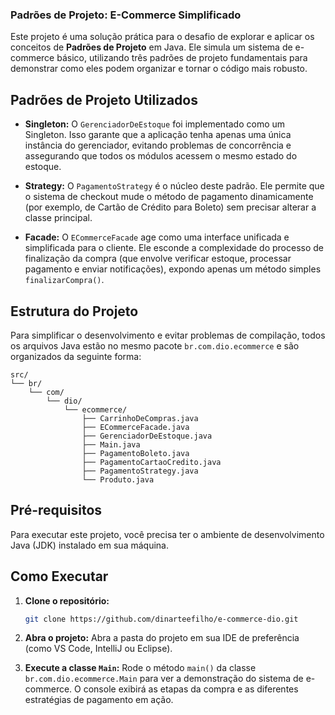 ### Padrões de Projeto: E-Commerce Simplificado

Este projeto é uma solução prática para o desafio de explorar e aplicar os conceitos de **Padrões de Projeto** em Java. Ele simula um sistema de e-commerce básico, utilizando três padrões de projeto fundamentais para demonstrar como eles podem organizar e tornar o código mais robusto.

## Padrões de Projeto Utilizados

  - **Singleton:** O `GerenciadorDeEstoque` foi implementado como um Singleton. Isso garante que a aplicação tenha apenas uma única instância do gerenciador, evitando problemas de concorrência e assegurando que todos os módulos acessem o mesmo estado do estoque.

  - **Strategy:** O `PagamentoStrategy` é o núcleo deste padrão. Ele permite que o sistema de checkout mude o método de pagamento dinamicamente (por exemplo, de Cartão de Crédito para Boleto) sem precisar alterar a classe principal.

  - **Facade:** O `ECommerceFacade` age como uma interface unificada e simplificada para o cliente. Ele esconde a complexidade do processo de finalização da compra (que envolve verificar estoque, processar pagamento e enviar notificações), expondo apenas um método simples `finalizarCompra()`.

## Estrutura do Projeto

Para simplificar o desenvolvimento e evitar problemas de compilação, todos os arquivos Java estão no mesmo pacote `br.com.dio.ecommerce` e são organizados da seguinte forma:

```
src/
└── br/
    └── com/
        └── dio/
            └── ecommerce/
                ├── CarrinhoDeCompras.java
                ├── ECommerceFacade.java
                ├── GerenciadorDeEstoque.java
                ├── Main.java
                ├── PagamentoBoleto.java
                ├── PagamentoCartaoCredito.java
                ├── PagamentoStrategy.java
                └── Produto.java
```

## Pré-requisitos

Para executar este projeto, você precisa ter o ambiente de desenvolvimento Java (JDK) instalado em sua máquina.

## Como Executar

1.  **Clone o repositório:**

    ```bash
    git clone https://github.com/dinarteefilho/e-commerce-dio.git
    ```

2.  **Abra o projeto:**
    Abra a pasta do projeto em sua IDE de preferência (como VS Code, IntelliJ ou Eclipse).

3.  **Execute a classe `Main`:**
    Rode o método `main()` da classe `br.com.dio.ecommerce.Main` para ver a demonstração do sistema de e-commerce. O console exibirá as etapas da compra e as diferentes estratégias de pagamento em ação.
